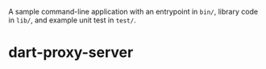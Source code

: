 A sample command-line application with an entrypoint in `bin/`, library code
in `lib/`, and example unit test in `test/`.
# dart-proxy-server
